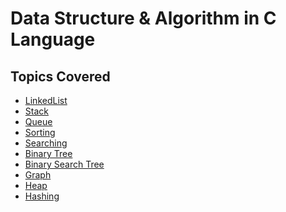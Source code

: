 # Data Structure & Algorithm in C Language

## Topics Covered

- [LinkedList](https://github.com/Man0sh-r0y/Data-Structure-in-C/tree/master/LinkedList)
- [Stack](https://github.com/Man0sh-r0y/Data-Structure-in-C/tree/master/Stack)
- [Queue](https://github.com/Man0sh-r0y/Data-Structure-in-C/tree/master/Queue)
- [Sorting](https://github.com/Man0sh-r0y/Data-Structure-in-C/tree/master/Sorting%20Algorithms)
- [Searching](https://github.com/Man0sh-r0y/Data-Structure-in-C/tree/master/Searching%20Algorithms)
- [Binary Tree](https://github.com/Man0sh-r0y/Data-Structure-in-C/tree/master/Binary%20Tree)
- [Binary Search Tree](https://github.com/Man0sh-r0y/Data-Structure-in-C/tree/master/Binary%20Search%20Tree)
- [Graph]()
- [Heap]()
- [Hashing]()
